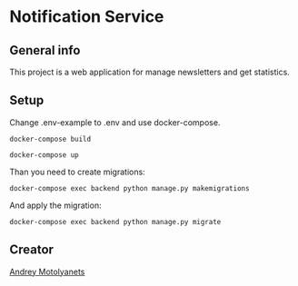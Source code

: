 # Notification Service

## General info
This project is a web application for manage newsletters and get statistics.

## Setup
Change .env-example to .env and use docker-compose.
```
docker-compose build
```
```
docker-compose up
```
Than you need to create migrations:
```
docker-compose exec backend python manage.py makemigrations
```
And apply the migration:
```
docker-compose exec backend python manage.py migrate
```

## Creator
[Andrey Motolyanets](https://github.com/motolyanets)
